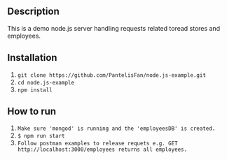 ## Description ##
This is a demo node.js server handling requests related toread stores and employees.

## Installation ##
1. `git clone https://github.com/PantelisFan/node.js-example.git`
2. `cd node.js-example`
3. `npm install`

## How to run ##
1. `Make sure 'mongod' is running and the 'employeesDB' is created.`
2. `$ npm run start`
3.  `Follow postman examples to release requets e.g. GET http://localhost:3000/employees returns all employees.`